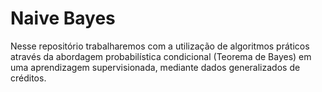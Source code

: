 # Naive Bayes

Nesse repositório trabalharemos com a utilização de algoritmos práticos através da abordagem probabilística condicional (Teorema de Bayes) em uma aprendizagem supervisionada, mediante dados generalizados de créditos.


